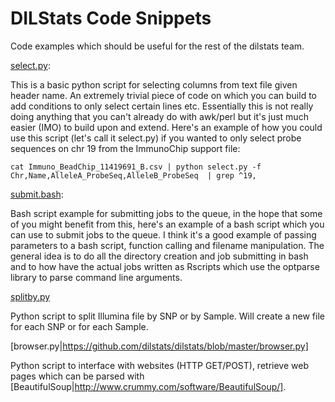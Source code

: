 DILStats Code Snippets
========

Code examples which should be useful for the rest of the dilstats team.

[select.py](https://github.com/dilstats/dilstats/blob/master/select.py):

This is a basic python script for selecting columns from text file given header name.
An extremely trivial piece of code on which you can build to
add conditions to only select certain lines etc.
Essentially this is not really doing anything that you can't already
do with awk/perl but it's just much easier (IMO) to build upon and
extend.
Here's an example of how you could use this script (let's call it
select.py) if you wanted to only select probe sequences on chr 19 from
the ImmunoChip support file:

`cat Immuno_BeadChip_11419691_B.csv | python select.py -f Chr,Name,AlleleA_ProbeSeq,AlleleB_ProbeSeq  | grep ^19,`

[submit.bash](https://github.com/dilstats/dilstats/blob/master/submit.bash):

Bash script example for submitting jobs to the queue, in the hope that some of you might benefit from this,
here's an example of a bash script which you can use to submit jobs  to the queue.
I think it's a good example of passing parameters to a bash script,  function calling and filename manipulation.
The general idea is to do all the directory creation and job submitting in bash and to how have the actual jobs
written as Rscripts which use the optparse library to parse command line arguments.

[splitby.py](https://github.com/dilstats/dilstats/blob/master/splitby.py)

Python script to split Illumina file by SNP or by Sample.  Will create a new file for each SNP or for each Sample.

[browser.py|https://github.com/dilstats/dilstats/blob/master/browser.py]

Python script to interface with websites (HTTP GET/POST), retrieve web pages which can be parsed with [BeautifulSoup|http://www.crummy.com/software/BeautifulSoup/].








